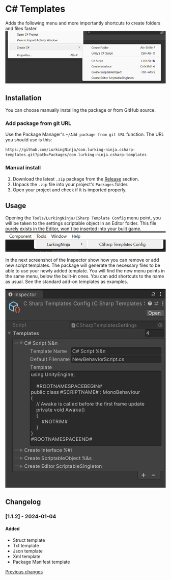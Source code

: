 # C# Templates
Adds the following menu and more importantly shortcuts to create folders and files faster.
![Create menu](docs/create_menu.png)

## Installation
You can choose manually installing the package or from GitHub source.

### Add package from git URL
Use the Package Manager's ```+/Add package from git URL``` function.
The URL you should use is this:
```
https://github.com/LurkingNinja/com.lurking-ninja.csharp-templates.git?path=Packages/com.lurking-ninja.csharp-templates
```

### Manual install
1. Download the latest ```.zip``` package from the [Release](https://github.com/LurkingNinja/com.lurking-ninja.csharp-templates/releases) section.
2. Unpack the ```.zip``` file into your project's ```Packages``` folder.
3. Open your project and check if it is imported properly.

## Usage
Opening the ```Tools/LurkingNinja/CSharp Template Config``` menu point, you will be taken to the settings scriptable object in an Editor folder. This file purely exists in the Editor, won't be inserted into your built game.
![Open settings](docs/open_settings.png)

In the next screenshot of the Inspector show how you can remove or add new script templates. The package will generate the necessary files to be able to use your newly added template. You will find the new menu points in the same menu, below the built-in ones. You can add shortcuts to the name as usual. See the standard add-on templates as examples. 

![Settings](docs/settings.png)

## Changelog

### [1.1.2] - 2024-01-04

#### Added

- Struct template
- Txt template
- Json template
- Xml template
- Package Manifest template

[Previous changes](./CHANGELOG.md)
